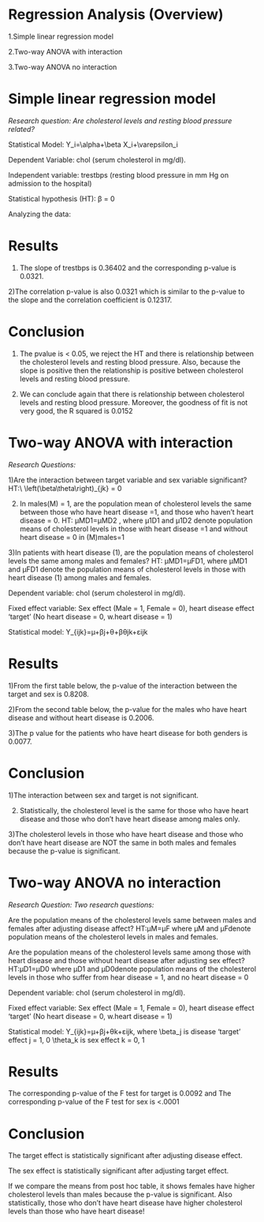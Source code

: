 # Regression Analysis (Overview)
1.Simple linear regression model

2.Two-way ANOVA with interaction

3.Two-way ANOVA no interaction 

# Simple linear regression model
*Research question: Are cholesterol levels and resting blood pressure related?*

Statistical Model: Y_i=\alpha+\beta X_i+\varepsilon_i 

Dependent Variable: chol (serum cholesterol in mg/dl). 

Independent variable: trestbps (resting blood pressure in mm Hg on admission to the hospital)

Statistical hypothesis (HT): β = 0

Analyzing the data:

# Results
1) The slope of trestbps is 0.36402 and the corresponding p-value is 0.0321.

2)The correlation p-value is also 0.0321 which is similar to the p-value to the slope and the correlation coefficient is 0.12317.

# Conclusion 
1)	The pvalue is < 0.05, we reject the HT and there is relationship between the cholesterol levels and resting blood pressure. Also, because the slope is positive then the relationship is positive between cholesterol levels and resting blood pressure.

2)	We can conclude again that there is relationship between cholesterol levels and resting blood pressure. Moreover, the goodness of fit is not very good, the R squared is 0.0152

# Two-way ANOVA with interaction
*Research Questions:*

1)Are the interaction between target variable and sex variable significant?
HT:\ \left(\beta\theta\right)_{jk} = 0

2) In males(M) = 1, are the population mean of cholesterol levels the same between those who have heart disease =1, and those who haven’t heart disease = 0.
HT: µMD1=µMD2 , where µ1D1  and µ1D2  denote population means of cholesterol levels in those with heart disease =1 and without heart disease = 0 in  (M)males=1

3)In patients with heart disease (1), are the population means of cholesterol levels the same among males and females?
HT: µMD1=µFD1, where µMD1 and µFD1 denote the population means of cholesterol levels in those with heart disease (1) among males and females.

Dependent variable: chol (serum cholesterol in mg/dl).

Fixed effect variable: Sex effect (Male = 1, Female = 0), heart disease effect ‘target’ (No heart disease = 0, w.heart disease = 1) 

Statistical model: Y_{ijk}=µ+βj+θ+βθjk+εijk

# Results
1)From the first table below, the p-value of the interaction between the target and sex is 0.8208. 

2)From the second table below, the p-value for the males who have heart disease and without heart disease is 0.2006. 

3)The p value for the patients who have heart disease for both genders is 0.0077.

# Conclusion
1)The interaction between sex and target is not significant. 

2) Statistically, the cholesterol level is the same for those who have heart disease and those who don’t have heart disease among males only.

3)The cholesterol levels in those who have heart disease and those who don’t have heart disease are NOT the same in both males and females because the p-value is significant. 

# Two-way ANOVA no interaction 
*Research Question: Two research questions:*

Are the population means of the cholesterol levels same between males and females after adjusting disease affect?
HT:µM=µF where µM and µFdenote population means of the cholesterol levels in males and females.

Are the population means of the cholesterol levels same among those with heart disease and those without heart disease after adjusting sex effect? 
HT:µD1=µD0 where µD1 and µD0denote population means of the cholesterol levels in those who suffer from hear disease = 1, and no heart disease = 0

Dependent variable: chol (serum cholesterol in mg/dl).

Fixed effect variable: Sex effect (Male = 1, Female = 0), heart disease effect ‘target’ (No heart disease = 0, w.heart disease = 1) 

Statistical model: Y_{ijk}=µ+βj+θk+εijk, where \beta_j is disease ‘target’ effect j = 1, 0  \theta_k is sex effect k = 0, 1

# Results  
 The corresponding p-value of the F test for target is 0.0092 and The corresponding p-value of the F test for sex is <.0001
# Conclusion 
The target effect is statistically significant after adjusting disease effect.

The sex effect is statistically significant after adjusting target effect. 

If we compare the means from post hoc table, it shows females have higher cholesterol levels than males because the p-value is significant. Also statistically, those who don’t have heart disease have higher cholesterol levels than those who have heart disease!


